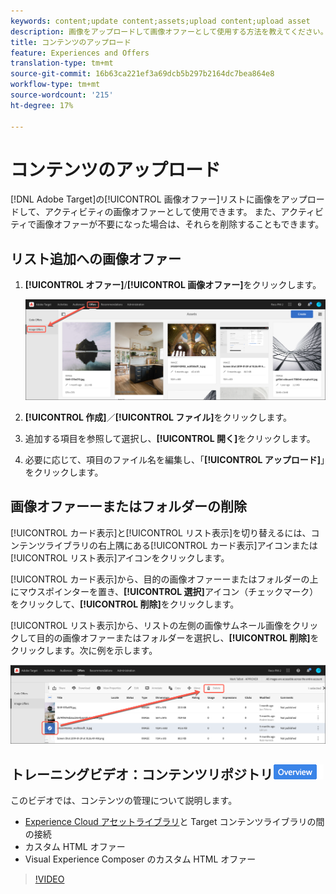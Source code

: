 ```yaml
---
keywords: content;update content;assets;upload content;upload asset
description: 画像をアップロードして画像オファーとして使用する方法を教えてください。
title: コンテンツのアップロード
feature: Experiences and Offers
translation-type: tm+mt
source-git-commit: 16b63ca221ef3a69dcb5b297b2164dc7bea864e8
workflow-type: tm+mt
source-wordcount: '215'
ht-degree: 17%

---
```



# コンテンツのアップロード

[!DNL Adobe Target]の[!UICONTROL 画像オファー]リストに画像をアップロードして、アクティビティの画像オファーとして使用できます。 また、アクティビティで画像オファーが不要になった場合は、それらを削除することもできます。

## リスト追加への画像オファー

1. **[!UICONTROL オファー]**/**[!UICONTROL 画像オファー]**&#x200B;をクリックします。

   ![オファー/画像オファー](/help/c-experiences/c-manage-content/assets/image-offers-tab.png)

1. **[!UICONTROL 作成]**／**[!UICONTROL ファイル]**&#x200B;をクリックします。
1. 追加する項目を参照して選択し、**[!UICONTROL 開く]**&#x200B;をクリックします。
1. 必要に応じて、項目のファイル名を編集し、「**[!UICONTROL アップロード]**」をクリックします。

## 画像オファーーまたはフォルダーの削除

[!UICONTROL カード表示]と[!UICONTROL リスト表示]を切り替えるには、コンテンツライブラリの右上隅にある[!UICONTROL カード表示]アイコンまたは[!UICONTROL リスト表示]アイコンをクリックします。

[!UICONTROL カード表示]から、目的の画像オファーーまたはフォルダーの上にマウスポインターを置き、**[!UICONTROL 選択]**&#x200B;アイコン（チェックマーク）をクリックして、**[!UICONTROL 削除]**&#x200B;をクリックします。

[!UICONTROL リスト表示]から、リストの左側の画像サムネール画像をクリックして目的の画像オファーまたはフォルダーを選択し、**[!UICONTROL 削除]**&#x200B;をクリックします。次に例を示します。

![選択した項目を削除](/help/c-experiences/c-manage-content/assets/delete-image-offer.png)

## トレーニングビデオ：コンテンツリポジトリ![概要バッジ](/help/assets/overview.png)

このビデオでは、コンテンツの管理について説明します。

* [Experience Cloud アセットライブラリ](https://experienceleague.adobe.com/docs/core-services/interface/assets/creative-cloud.html)と Target コンテンツライブラリの間の接続
* カスタム HTML オファー
* Visual Experience Composer のカスタム HTML オファー

>[!VIDEO](https://video.tv.adobe.com/v/17387)